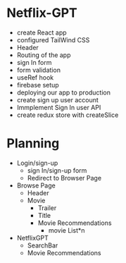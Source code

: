 # Netflix-GPT

 - create React app  
 - configured TailWind CSS  
 - Header  
 - Routing of the app  
 - sign In form  
 - form validation 
 - useRef hook
 - firebase setup
 - deploying our app to production
 - create sign up user account 
 - Immplement Sign In user API
 - create redux store with createSlice


# Planning  
- Login/sign-up  
   - sign In/sign-up form  
   - Redirect to Browser Page  
- Browse Page  
  - Header  
  -  Movie  
     - Trailer  
     - Title  
     - Movie Recommendations  
        - movie List*n  
- NetflixGPT  
     - SearchBar  
     - Movie Recommendations
